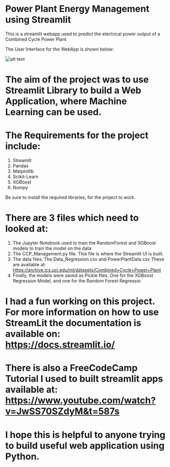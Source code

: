 # Power Plant Energy Management using Streamlit
 This is a streamlit webapp used to predict the electrical power output of a Combined Cycle Power Plant
 
 The User Interface for the WebApp is shown below:
 
 ![alt text](https://github.com/mbasacokile7/Power-Plant-Energy-Management-using-Streamlit/blob/main/Power%20Plant%20Management%20WebApp%20UI.PNG)
 

# The aim of the project was to use Streamlit Library to build a Web Application, where Machine Learning can be used.

# The Requirements for the project include:
1. Streamlit
2. Pandas
3. Matplotlib
4. Scikit-Learn
5. XGBoost
6. Numpy

Be sure to install the required libraries, for the project to work.

# There are 3 files which need to looked at:
1. The Jupyter Notebook used to train the RandomForest and XGBoost models to train the model on the data
2. The CCP_Management.py file. This file is where the Streamlit UI is built.
3.  The data files: The Data_Regression.csv and PowerPlantData.csv These are available at: https://archive.ics.uci.edu/ml/datasets/Combined+Cycle+Power+Plant
4.  Finally, the models were saved as Pickle files. One for the XGBoost Regression Model, and one for the Random Forest Regressor.

# I had a fun working on this project. For more information on how to use StreamLit the documentation is available on: https://docs.streamlit.io/
# There is also a FreeCodeCamp Tutorial I used to built streamlit apps available at: https://www.youtube.com/watch?v=JwSS70SZdyM&t=587s

# I hope this is helpful to anyone trying to build useful web application using Python.
